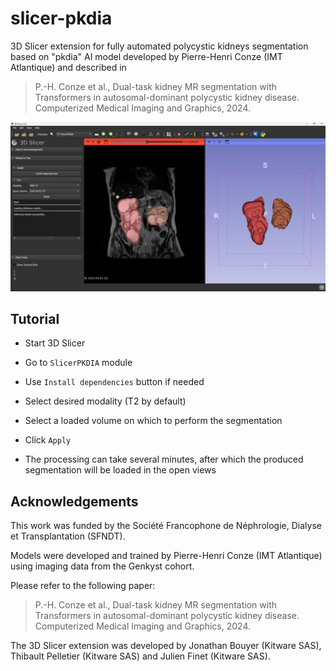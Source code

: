 # slicer-pkdia

3D Slicer extension for fully automated polycystic kidneys segmentation based on "pkdia" AI model developed by Pierre-Henri Conze (IMT Atlantique) and described in

> P.-H. Conze et al., Dual-task kidney MR segmentation with Transformers in autosomal-dominant polycystic kidney disease. Computerized Medical Imaging and Graphics, 2024.

![](Screenshot_01.png)

## Tutorial

- Start 3D Slicer

- Go to `SlicerPKDIA` module

- Use `Install dependencies` button if needed

- Select desired modality (T2 by default)

- Select a loaded volume on which to perform the segmentation

- Click `Apply`

- The processing can take several minutes, after which the produced segmentation will be loaded in the open views

## Acknowledgements

This work was funded by the Société Francophone de Néphrologie, Dialyse et Transplantation (SFNDT).

Models were developed and trained by Pierre-Henri Conze (IMT Atlantique) using imaging data from the Genkyst cohort.

Please refer to the following paper:

> P.-H. Conze et al., Dual-task kidney MR segmentation with Transformers in autosomal-dominant polycystic kidney disease. Computerized Medical Imaging and Graphics, 2024.

The 3D Slicer extension was developed by Jonathan Bouyer (Kitware SAS), Thibault Pelletier (Kitware SAS) and Julien Finet (Kitware SAS).
